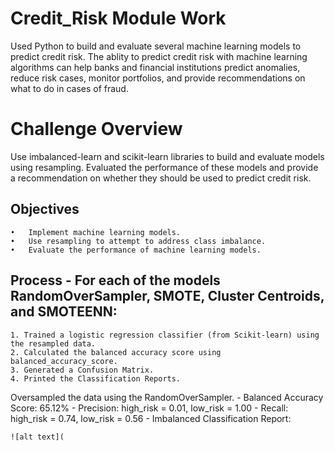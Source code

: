 # Credit_Risk Module Work
Used Python to build and evaluate several machine learning models to predict credit risk. The ablity to predict credit risk with machine learning algorithms can help banks and financial institutions predict anomalies, reduce risk cases, monitor portfolios, and provide recommendations on what to do in cases of fraud.

# Challenge Overview

Use imbalanced-learn and scikit-learn libraries to build and evaluate models using resampling. Evaluated the performance of these models and provide a recommendation on whether they should be used to predict credit risk.

## Objectives

	•	Implement machine learning models.
	•	Use resampling to attempt to address class imbalance.
	•	Evaluate the performance of machine learning models.

## Process - For each of the models RandomOverSampler, SMOTE, Cluster Centroids, and SMOTEENN:

	1. Trained a logistic regression classifier (from Scikit-learn) using the resampled data.
	2. Calculated the balanced accuracy score using balanced_accuracy_score.
	3. Generated a Confusion Matrix.
	4. Printed the Classification Reports.

Oversampled the data using the RandomOverSampler.
	- Balanced Accuracy Score: 65.12%
	- Precision: high_risk = 0.01, low_risk = 1.00
	- Recall: high_risk = 0.74, low_risk = 0.56
	- Imbalanced Classification Report:
	
	![alt text](
